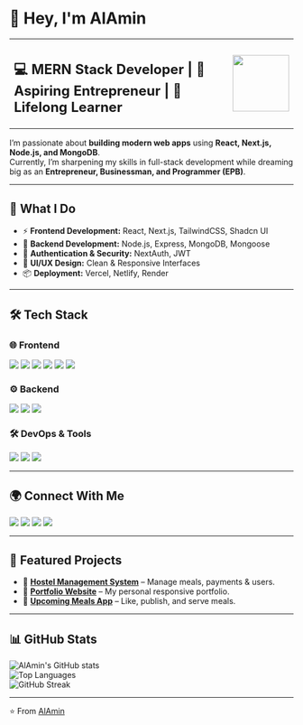 
# 👋 Hey, I'm AlAmin

<table>
  <tr>
    <td>
      <h2>💻 MERN Stack Developer | 🚀 Aspiring Entrepreneur | 🌱 Lifelong Learner</h2>
    </td>
    <td>
      <img src="https://media.giphy.com/media/qgQUggAC3Pfv687qPC/giphy.gif" width="100"/>
    </td>
  </tr>
</table>

I’m passionate about **building modern web apps** using **React, Next.js, Node.js, and MongoDB**.  
Currently, I’m sharpening my skills in full-stack development while dreaming big as an **Entrepreneur, Businessman, and Programmer (EPB)**.  

---

## 🚀 What I Do  
- ⚡ **Frontend Development:** React, Next.js, TailwindCSS, Shadcn UI  
- 🔗 **Backend Development:** Node.js, Express, MongoDB, Mongoose  
- 🔐 **Authentication & Security:** NextAuth, JWT  
- 🎨 **UI/UX Design:** Clean & Responsive Interfaces  
- 📦 **Deployment:** Vercel, Netlify, Render  

---

## 🛠 Tech Stack  

### 🌐 Frontend
<p>
<img src="https://img.shields.io/badge/React-20232A?style=for-the-badge&logo=react&logoColor=61DAFB"/>
<img src="https://img.shields.io/badge/React_Router-CA4245?style=for-the-badge&logo=react-router&logoColor=white"/>
<img src="https://img.shields.io/badge/Tailwind_CSS-38B2AC?style=for-the-badge&logo=tailwind-css&logoColor=white"/>
<img src="https://img.shields.io/badge/JavaScript-323330?style=for-the-badge&logo=javascript&logoColor=F7DF1E"/>
<img src="https://img.shields.io/badge/HTML5-E34F26?style=for-the-badge&logo=html5&logoColor=white"/>
<img src="https://img.shields.io/badge/CSS3-1572B6?style=for-the-badge&logo=css3&logoColor=white"/>
</p>

### ⚙️ Backend
<p>
<img src="https://img.shields.io/badge/Node.js-339933?style=for-the-badge&logo=nodedotjs&logoColor=white"/>
<img src="https://img.shields.io/badge/Express.js-404D59?style=for-the-badge"/>
<img src="https://img.shields.io/badge/MongoDB-4EA94B?style=for-the-badge&logo=mongodb&logoColor=white"/>
</p>

### 🛠 DevOps & Tools
<p>
<img src="https://img.shields.io/badge/Git-F05032?style=for-the-badge&logo=git&logoColor=white"/>
<img src="https://img.shields.io/badge/Firebase-FFCA28?style=for-the-badge&logo=firebase&logoColor=black"/>
<img src="https://img.shields.io/badge/VS_Code-007ACC?style=for-the-badge&logo=visualstudiocode&logoColor=white"/>
</p>

---

## 🌍 Connect With Me
<p>
<a href="https://www.linkedin.com/in/alamin-epb/"><img src="https://img.shields.io/badge/LinkedIn-0077B5?style=for-the-badge&logo=linkedin&logoColor=white"/></a>
<a href="https://alamin-15553.web.app/"><img src="https://img.shields.io/badge/Portfolio-000000?style=for-the-badge&logo=vercel&logoColor=white"/></a>
<a href="mailto:alaminhossen176466@gmail.com"><img src="https://img.shields.io/badge/Email-D14836?style=for-the-badge&logo=gmail&logoColor=white"/></a>
<a href="https://wa.me/8801882412260"><img src="https://img.shields.io/badge/WhatsApp-25D366?style=for-the-badge&logo=whatsapp&logoColor=white"/></a>
</p>


---

## 📂 Featured Projects  

- 🔹 [**Hostel Management System**](https://github.com/malamin59/hostel-management) – Manage meals, payments & users.  
- 🔹 [**Portfolio Website**](https://github.com/malamin59/portfolio) – My personal responsive portfolio.  
- 🔹 [**Upcoming Meals App**](https://github.com/malamin59/upcoming-meals) – Like, publish, and serve meals.  

---

## 📊 GitHub Stats  

![AlAmin's GitHub stats](https://github-readme-stats.vercel.app/api?username=malamin59&show_icons=true&theme=radical)  
![Top Languages](https://github-readme-stats.vercel.app/api/top-langs/?username=malamin59&layout=compact&theme=radical)  
![GitHub Streak](https://streak-stats.demolab.com?user=malamin59&theme=radical)  

---

⭐️ From [AlAmin](https://github.com/malamin59)  
